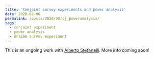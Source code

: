 ```yaml
---
title: 'Conjoint survey experiments and power analysis'
date: 2020-08-06
permalink: /posts/2020/08/cj_poweranalysis/
tags:
  - conjoint experiment
  - power analysis
  - online survey experiment
---
```


This is an ongoing work with [Alberto Stefanelli](https://albertostefanelli.com). More info coming soon!